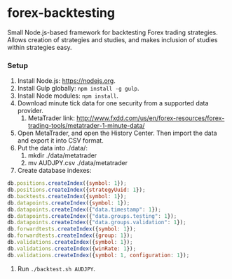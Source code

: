 forex-backtesting
=================
Small Node.js-based framework for backtesting Forex trading strategies. Allows creation of strategies and studies, and makes inclusion of studies within strategies easy.

### Setup

1. Install Node.js: https://nodejs.org.
1. Install Gulp globally: `npm install -g gulp`.
1. Install Node modules: `npm install`.
1. Download minute tick data for one security from a supported data provider.
    1. MetaTrader link: http://www.fxdd.com/us/en/forex-resources/forex-trading-tools/metatrader-1-minute-data/
1. Open MetaTrader, and open the History Center. Then import the data and export it into CSV format.
1. Put the data into ./data/:
    1. mkdir ./data/metatrader
    1. mv AUDJPY.csv ./data/metatrader
1. Create database indexes:
```javascript
db.positions.createIndex({symbol: 1});
db.positions.createIndex({strategyUuid: 1});
db.backtests.createIndex({symbol: 1});
db.datapoints.createIndex({symbol: 1});
db.datapoints.createIndex({"data.timestamp": 1});
db.datapoints.createIndex({"data.groups.testing": 1});
db.datapoints.createIndex({"data.groups.validation": 1});
db.forwardtests.createIndex({symbol: 1});
db.forwardtests.createIndex({group: 1});
db.validations.createIndex({symbol: 1});
db.validations.createIndex({winRate: 1});
db.validations.createIndex({symbol: 1, configuration: 1});
```
1. Run `./backtest.sh AUDJPY`.
